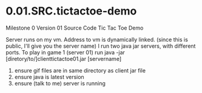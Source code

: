 # 0.01.SRC.tictactoe-demo
Milestone 0 Version 01 Source Code Tic Tac Toe Demo

Server runs on my vm. Address to vm is dynamically linked.
(since this is public, I'll give you the server name)
I run two java jar servers, with different ports.
To play in game 1 (server 01) run 
java -jar [diretory/to/]clienttictactoe01.jar [servername]

1) ensure gif files are in same directory as client jar file
2) ensure java is latest version
3) ensure (talk to me) server is running



